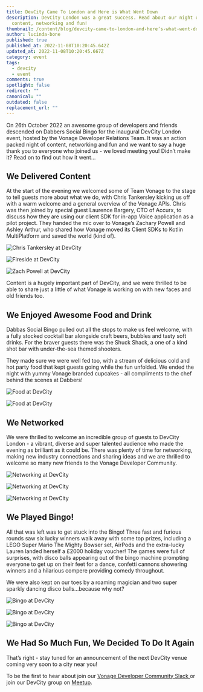 ```yaml
---
title: DevCity Came To London and Here is What Went Down
description: DevCity London was a great success. Read about our night of
  content, networking and fun!
thumbnail: /content/blog/devcity-came-to-london-and-here’s-what-went-down/devcity-london_postevent.png
author: lucinda-bone
published: true
published_at: 2022-11-08T10:20:45.642Z
updated_at: 2022-11-08T10:20:45.667Z
category: event
tags:
  - devcity
  - event
comments: true
spotlight: false
redirect: ""
canonical: ""
outdated: false
replacement_url: ""
---
```

On 26th October 2022 an awesome group of developers and friends descended on Dabbers Social Bingo for the inaugural DevCity London event, hosted by the Vonage Developer Relations Team. It was an action packed night of content, networking and fun and we want to say a huge thank you to everyone who joined us - we loved meeting you! Didn’t make it? Read on to find out how it went…

## We Delivered Content

At the start of the evening we welcomed some of Team Vonage to the stage to tell guests more about what we do, with Chris Tankersley kicking us off with a warm welcome and a general overview of the Vonage APIs. Chris was then joined by special guest Laurence Bargery, CTO of Accurx, to discuss how they are using our client SDK for in-app Voice application as a pilot project. They handed the mic over to Vonage’s Zachary Powell and Ashley Arthur, who shared how Vonage moved its Client SDKs to Kotlin MultiPlatform and saved the world (kind of). 

![Chris Tankersley at DevCity](/content/blog/devcity-came-to-london-and-here’s-what-went-down/chris_talk.jpg)

![Fireside at DevCity](/content/blog/devcity-came-to-london-and-here’s-what-went-down/fireside_talk.jpg)

![Zach Powell at DevCity](/content/blog/devcity-came-to-london-and-here’s-what-went-down/zach_talk.jpg)

Content is a hugely important part of DevCity, and we were thrilled to be able to share just a little of what Vonage is working on with new faces and old friends too. 

## We Enjoyed Awesome Food and Drink

Dabbas Social Bingo pulled out all the stops to make us feel welcome, with a fully stocked cocktail bar alongside craft beers, bubbles and tasty soft drinks. For the braver guests there was the Shuck Shack, a one of a kind shot bar with under-the-sea themed shooters. 

They made sure we were well fed too, with a stream of delicious cold and hot party food that kept guests going while the fun unfolded. We ended the night with yummy Vonage branded cupcakes - all compliments to the chef behind the scenes at Dabbers!

![Food at DevCity](/content/blog/devcity-came-to-london-and-here’s-what-went-down/food1.jpg)

![Food at DevCity](/content/blog/devcity-came-to-london-and-here’s-what-went-down/food2.jpg)

## We Networked

We were thrilled to welcome an incredible group of guests to DevCity London - a vibrant, diverse and super talented audience who made the evening as brilliant as it could be. There was plenty of time for networking, making new industry connections and sharing ideas and we are thrilled to welcome so many new friends to the Vonage Developer Community.  

![Networking at DevCity](/content/blog/devcity-came-to-london-and-here’s-what-went-down/networking.jpg)

![Networking at DevCity](/content/blog/devcity-came-to-london-and-here’s-what-went-down/networking2.jpg)

![Networking at DevCity](/content/blog/devcity-came-to-london-and-here’s-what-went-down/networking3.jpg)

## We Played Bingo!

All that was left was to get stuck into the Bingo! Three fast and furious rounds saw six lucky winners walk away with some top prizes, including a LEGO Super Mario The Mighty Bowser set, AirPods and the extra-lucky Lauren landed herself a £2000 holiday voucher! The games were full of surprises, with disco balls appearing out of the bingo machine prompting everyone to get up on their feet for a dance, confetti cannons showering winners and a hilarious compere providing comedy throughout.

We were also kept on our toes by a roaming magician and two super sparkly dancing disco balls…because why not? 

![Bingo at DevCity](/content/blog/devcity-came-to-london-and-here’s-what-went-down/bingo_2.jpg)

![Bingo at DevCity](/content/blog/devcity-came-to-london-and-here’s-what-went-down/bingo.jpg)

![Bingo at DevCity](/content/blog/devcity-came-to-london-and-here’s-what-went-down/dancer.jpg)


## We Had So Much Fun, We Decided To Do It Again

That’s right - stay tuned for an announcement of the next DevCity venue coming very soon to a city near you! 

To be the first to hear about join our [Vonage Developer Community Slack ](https://developer.vonage.com/slack)or join our DevCity group on [Meetup](https://www.meetup.com/devcity-connecting-developers-globally/).
